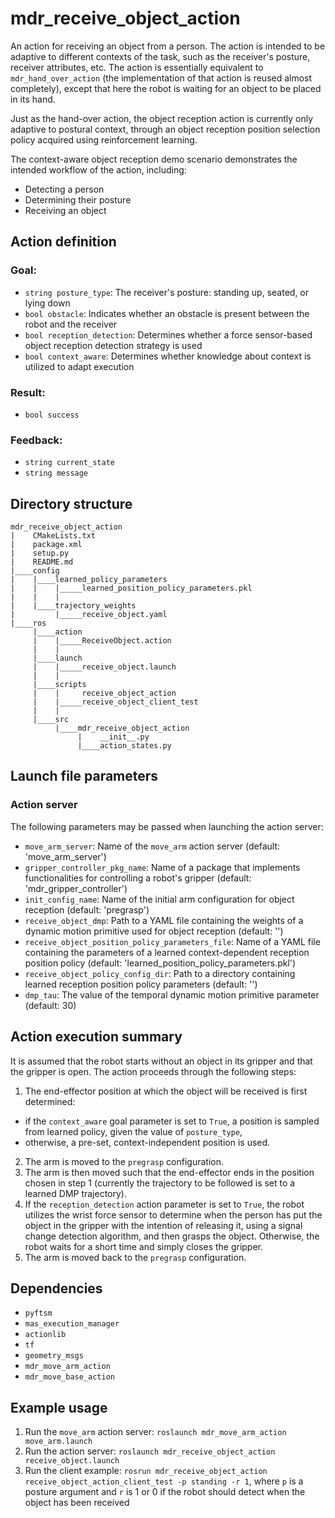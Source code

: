# mdr_receive_object_action

An action for receiving an object from a person. The action is intended to be adaptive to different contexts of the task, such as the receiver's posture, receiver attributes, etc. The action is essentially equivalent to `mdr_hand_over_action` (the implementation of that action is reused almost completely), except that here the robot is waiting for an object to be placed in its hand.

Just as the hand-over action, the object reception action is currently only adaptive to postural context, through an object reception position selection policy acquired using reinforcement learning.

The context-aware object reception demo scenario demonstrates the intended workflow of the action, including:
* Detecting a person
* Determining their posture
* Receiving an object

## Action definition

### Goal:

* ``string posture_type``: The receiver's posture: standing up, seated, or lying down
* ``bool obstacle``: Indicates whether an obstacle is present between the robot and the receiver
* ``bool reception_detection``: Determines whether a force sensor-based object reception detection strategy is used
* ``bool context_aware``: Determines whether knowledge about context is utilized to adapt execution

### Result:

* ``bool success``

### Feedback:

* ``string current_state``
* ``string message``

## Directory structure

```
mdr_receive_object_action
|    CMakeLists.txt
|    package.xml
|    setup.py
|    README.md
|____config
|    |____learned_policy_parameters
|    |    |_____learned_position_policy_parameters.pkl
|    |    |
|    |____trajectory_weights
|         |_____receive_object.yaml
|____ros
     |____action
     |    |_____ReceiveObject.action
     |    |
     |____launch
     |    |_____receive_object.launch
     |    |
     |____scripts
     |    |     receive_object_action
     |    |_____receive_object_client_test
     |    |
     |____src
          |____mdr_receive_object_action
               |    __init__.py
               |____action_states.py
```

## Launch file parameters

### Action server

The following parameters may be passed when launching the action server:
* ``move_arm_server``: Name of the `move_arm` action server (default: 'move_arm_server')
* ``gripper_controller_pkg_name``: Name of a package that implements functionalities for controlling a robot's gripper (default: 'mdr_gripper_controller')
* ``init_config_name``: Name of the initial arm configuration for object reception (default: 'pregrasp')
* ``receive_object_dmp``:  Path to a YAML file containing the weights of a dynamic motion primitive used for object reception (default: '')
* ``receive_object_position_policy_parameters_file``:  Name of a YAML file containing the parameters of a learned context-dependent reception position policy (default: 'learned_position_policy_parameters.pkl')
* ``receive_object_policy_config_dir``: Path to a directory containing learned reception position policy parameters (default: '')
* ``dmp_tau``: The value of the temporal dynamic motion primitive parameter (default: 30)

## Action execution summary

It is assumed that the robot starts without an object in its gripper and that the gripper is open. The action proceeds through the following steps:
1. The end-effector position at which the object will be received is first determined:
  - if the ``context_aware`` goal parameter is set to ``True``, a position is sampled from learned policy, given the value of ``posture_type``,
  - otherwise, a pre-set, context-independent position is used.
2. The arm is moved to the ``pregrasp`` configuration.
3. The arm is then moved such that the end-effector ends in the position chosen in step 1 (currently the trajectory to be followed is set to a learned DMP trajectory).
4. If the ``reception_detection`` action parameter is set to ``True``, the robot utilizes the wrist force sensor to determine when the person has put the object in the gripper with the intention of releasing it, using a signal change detection algorithm, and then grasps the object. Otherwise, the robot waits for a short time and simply closes the gripper.
5. The arm is moved back to the ``pregrasp`` configuration.

## Dependencies

* ``pyftsm``
* ``mas_execution_manager``
* ``actionlib``
* ``tf``
* ``geometry_msgs``
* ``mdr_move_arm_action``
* ``mdr_move_base_action``

## Example usage

1. Run the ``move_arm`` action server: ``roslaunch mdr_move_arm_action move_arm.launch``
2. Run the action server: ``roslaunch mdr_receive_object_action receive_object.launch``
3. Run the client example: ``rosrun mdr_receive_object_action receive_object_action_client_test -p standing -r 1``, where `p` is a posture argument and `r` is 1 or 0 if the robot should detect when the object has been received
